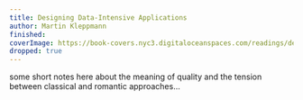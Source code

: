 ```yaml
---
title: Designing Data-Intensive Applications
author: Martin Kleppmann
finished: 
coverImage: https://book-covers.nyc3.digitaloceanspaces.com/readings/designing-data-intensive-applications-01.jpg
dropped: true
---
```


some short notes here about the meaning of quality and the tension between classical and romantic approaches...